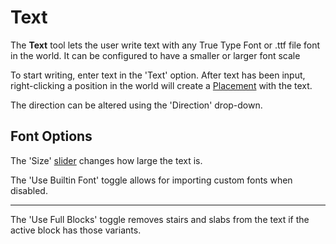 # Text

The **Text** tool lets the user write text with any True Type Font or .ttf file font in the world. It can be configured to have a smaller or larger font scale

To start writing, enter text in the 'Text' option. After text has been input, right-clicking a position in the world will create a [Placement](/editor/placement.md) with the text.

The direction can be altered using the 'Direction' drop-down.

## Font Options

The 'Size' [slider](/editor/intro.md#sliders) changes how large the text is.

The 'Use Builtin Font' toggle allows for importing custom fonts when disabled.

---

The 'Use Full Blocks' toggle removes stairs and slabs from the text if the active block has those variants.
